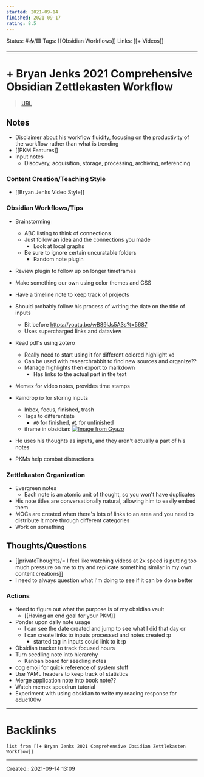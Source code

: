 ```yaml
---
started: 2021-09-14 
finished: 2021-09-17 
rating: 8.5
---
```

Status: #📥/🟩 
Tags: [[Obsidian Workflows]]
Links: [[+ Videos]]
___
# + Bryan Jenks 2021 Comprehensive Obsidian Zettlekasten Workflow
> [URL](https://www.youtube.com/watch?v=wB89lJs5A3s&t=1294s&ab_channel=BryanJenks)
## Notes
- Disclaimer about his workflow fluidity, focusing on the productivity of the workflow rather than what is trending
- [[PKM Features]]
- Input notes
	- Discovery, acquisition, storage, processing, archiving, referencing
### Content Creation/Teaching Style
- [[Bryan Jenks Video Style]]
### Obsidian Workflows/Tips
- Brainstorming
	- ABC listing to think of connections
	- Just follow an idea and the connections you made
		- Look at local graphs
	- Be sure to ignore certain uncuratable folders
		- Random note plugin
- Review plugin to follow up on longer timeframes
- Make something our own using color themes and CSS
- Have a timeline note to keep track of projects
- Should probably follow his process of writing the date on the title of inputs
	- Bit before https://youtu.be/wB89lJs5A3s?t=5687
	- Uses supercharged links and dataview
- Read pdf's using zotero
	- Really need to start using it for different colored highlight xd
	- Can be used with researchrabbit to find new sources and organize??
	- Manage highlights then export to markdown
		- Has links to the actual part in the text
- Memex for video notes, provides time stamps
- Raindrop io for storing inputs
	- Inbox, focus, finished, trash
	- Tags to differentiate
		- `#0` for finished, `#1` for unfinished
	- iframe in obsidian: [![Image from Gyazo](https://i.gyazo.com/ba398bd8c87f32ab9f3dd82afe70f2c2.png)](https://gyazo.com/ba398bd8c87f32ab9f3dd82afe70f2c2)

- He uses his thoughts as inputs, and they aren't actually a part of his notes
- PKMs help combat distractions
### Zettlekasten Organization
- Evergreen notes
	- Each note is an atomic unit of thought, so you won't have duplicates
- His note titles are conversationally natural, allowing him to easily embed them
- MOCs are created when there's lots of links to an area and you need to distribute it more through different categories
- Work on something
## Thoughts/Questions
- [[privateThoughts/= I feel like watching videos at 2x speed is putting too much pressure on me to try and replicate something similar in my own content creations]]
- I need to always question what I'm doing to see if it can be done better
### Actions
- Need to figure out what the purpose is of my obsidian vault
	- [[Having an end goal for your PKM]]
- Ponder upon daily note usage
	- I can see the date created and jump to see what I did that day or
	- I can create links to inputs processed and notes created :p
		- started tag in inputs could link to it :p
- Obsidian tracker to track focused hours
- Turn seedling note into hierarchy
	- Kanban board for seedling notes
- cog emoji for quick reference of system stuff
- Use YAML headers to keep track of statistics
- Merge application note into book note??
- Watch memex speedrun tutorial
- Experiment with using obsidian to write my reading response for educ100w
___
# Backlinks
```dataview
list from [[+ Bryan Jenks 2021 Comprehensive Obsidian Zettlekasten Workflow]]
```
___
Created:: 2021-09-14 13:09


